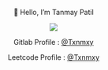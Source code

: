 <p align="center">
👋 Hello, I’m Tanmay Patil
</p>
<p align="center">
<img src="https://github-readme-stats.vercel.app/api?username=TanmayPatil105&&show_icons=true&title_color=fca311&icon_color=bb2acf&text_color=f4b41a&bg_color=14213d">
</p>

<p align="center">
Gitlab Profile : 
<a href="https://gitlab.com/Txnmxy">@Txnmxy</a>
</p>

<p align="center">
Leetcode Profile : 
<a href="https://leetcode.com/Txnmxy">@Txnmxy</a>
</p>
